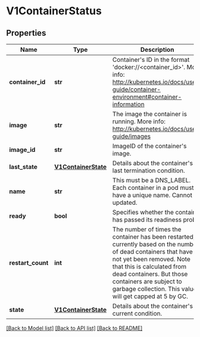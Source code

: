 # V1ContainerStatus

## Properties
Name | Type | Description | Notes
------------ | ------------- | ------------- | -------------
**container_id** | **str** | Container&#39;s ID in the format &#39;docker://&lt;container_id&gt;&#39;. More info: http://kubernetes.io/docs/user-guide/container-environment#container-information | [optional] 
**image** | **str** | The image the container is running. More info: http://kubernetes.io/docs/user-guide/images | 
**image_id** | **str** | ImageID of the container&#39;s image. | 
**last_state** | [**V1ContainerState**](V1ContainerState.md) | Details about the container&#39;s last termination condition. | [optional] 
**name** | **str** | This must be a DNS_LABEL. Each container in a pod must have a unique name. Cannot be updated. | 
**ready** | **bool** | Specifies whether the container has passed its readiness probe. | 
**restart_count** | **int** | The number of times the container has been restarted, currently based on the number of dead containers that have not yet been removed. Note that this is calculated from dead containers. But those containers are subject to garbage collection. This value will get capped at 5 by GC. | 
**state** | [**V1ContainerState**](V1ContainerState.md) | Details about the container&#39;s current condition. | [optional] 

[[Back to Model list]](../README.md#documentation-for-models) [[Back to API list]](../README.md#documentation-for-api-endpoints) [[Back to README]](../README.md)



